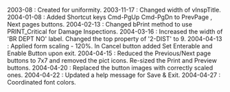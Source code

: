 2003-08 : Created for uniformity.2003-11-17 : Changed width of vInspTitle.2004-01-08 : Added Shortcut keys Cmd-PgUp Cmd-PgDn to PrevPage , Next  pages buttons.2004-02-13 : Changed bPrint method to use PRINT_Critical for Damage Inspections.2004-03-16 : Increased the width of 'BR DEPT NO' label.  Changed the top property of '2-DIST' to 9.2004-04-13 : Applied form scaling - 120%. In Cancel button added Set Enterable and Enable Button upon exit.2004-04-15 : Reduced the Previous/Next page buttons to 7x7 and removed the pict icons.  Re-sized the Print and Preview buttons.2004-04-20 : Replaced the button images with correctly scaled ones.2004-04-22 : Updated a help message for Save & Exit.2004-04-27 : Coordinated font colors. 